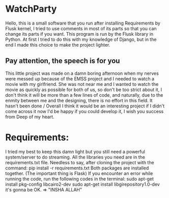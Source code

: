 # WatchParty
Hello, this is a small software that you run after installing Requirements by Flusk kernel, I tried to use comments in most of its parts so that you can change its parts if you want. This program is run by the Flusk library in Python. At first I tried to do this with my knowledge of Django, but in the end I made this choice to make the project lighter.

## Pay attention, the speech is for you
This little project was made on a damn boring afternoon when my nerves were messed up because of the EMSS project and I needed to watch a movie with my girlfriend. She was not near me and I wanted to watch the movie as quickly as possible for both of us, so don't be too strict about it, I don't think it will be more than a few lines of code, and naturally, due to the enmity between me and the designing, there is no effort in this field. It hasn't been done / Overall I think it would be an interesting project if I didn't come across it now I'd be happy if you could develop it, I wish you success from Deep of my heart.

# Requirements:
I tried my best to keep this damn light but you still need a powerful system/server to do streaming. All the libraries you need are in the requirements.txt file.
Needless to say, after cloning the project with the command: pip install -r requirements.txt
Both packages are installed together. (The important thing is Flask)
If you encounter an error while running the code, run the following codes in the terminal:
sudo apt-get install pkg-config libcairo2-dev
sudo apt-get install libgirepository1.0-dev
it's gonna be OK. => "INSHA ALLAH"

